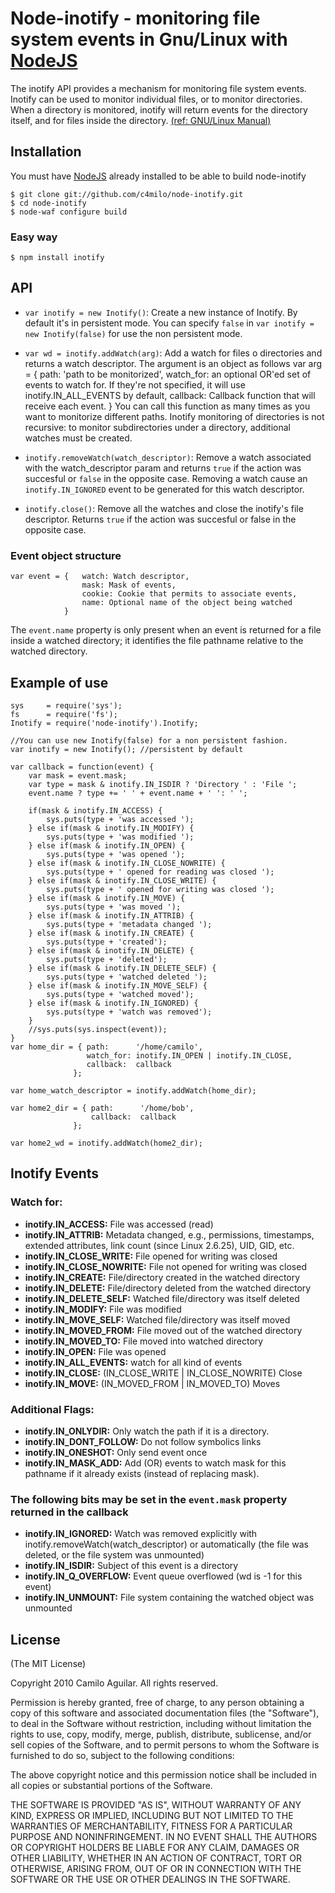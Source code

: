 # Node-inotify - monitoring file system events in Gnu/Linux with [NodeJS][nodejs_home]
The inotify API provides a mechanism for monitoring file system events.
Inotify can be used to monitor individual files, or to monitor directories.
When a directory is monitored, inotify will return events for the directory
itself, and for files inside the directory. [(ref: GNU/Linux Manual)][inotify.7]

## Installation
You must have [NodeJS][nodejs_dev] already installed to be able to build node-inotify

    $ git clone git://github.com/c4milo/node-inotify.git
    $ cd node-inotify
    $ node-waf configure build

### Easy way
    $ npm install inotify

## API
  * `var inotify = new Inotify()`: Create a new instance of Inotify. By default it's in persistent mode.
  You can specify `false` in `var inotify = new Inotify(false)` for use the non persistent mode.

  * `var wd = inotify.addWatch(arg)`:  Add a watch for files o directories and returns a watch descriptor. The argument is an object as follows
        var arg = { path: 'path to be monitorized',
                    watch_for: an optional OR'ed set of events to watch for.
                               If they're not specified, it will use
                               inotify.IN_ALL_EVENTS by default,
                    callback: Callback function that will receive each event.
        }
You can call this function as many times as you want to monitorize different paths.
Inotify monitoring of directories is not recursive: to monitor subdirectories
under a directory, additional watches must be created.

  * `inotify.removeWatch(watch_descriptor)`: Remove a watch associated with the watch_descriptor param and returns `true` if the action was succesful or `false` in the opposite case. Removing a watch cause an `inotify.IN_IGNORED` event to be generated for this watch descriptor.

  * `inotify.close()`: Remove all the watches and close the inotify's file descriptor. Returns `true` if the action was succesful or false in the opposite case.

### Event object structure
    var event = {   watch: Watch descriptor,
                    mask: Mask of events,
                    cookie: Cookie that permits to associate events,
                    name: Optional name of the object being watched
                }

The `event.name` property is only present when an event is returned for a file inside a
watched directory; it identifies the file pathname relative to the watched
directory.


## Example of use
    sys     = require('sys');
    fs      = require('fs');
    Inotify = require('node-inotify').Inotify;

    //You can use new Inotify(false) for a non persistent fashion.
    var inotify = new Inotify(); //persistent by default

    var callback = function(event) {
        var mask = event.mask;
        var type = mask & inotify.IN_ISDIR ? 'Directory ' : 'File ';
        event.name ? type += ' ' + event.name + ' ': ' ';

        if(mask & inotify.IN_ACCESS) {
            sys.puts(type + 'was accessed ');
        } else if(mask & inotify.IN_MODIFY) {
            sys.puts(type + 'was modified ');
        } else if(mask & inotify.IN_OPEN) {
            sys.puts(type + 'was opened ');
        } else if(mask & inotify.IN_CLOSE_NOWRITE) {
            sys.puts(type + ' opened for reading was closed ');
        } else if(mask & inotify.IN_CLOSE_WRITE) {
            sys.puts(type + ' opened for writing was closed ');
        } else if(mask & inotify.IN_MOVE) {
            sys.puts(type + 'was moved ');
        } else if(mask & inotify.IN_ATTRIB) {
            sys.puts(type + 'metadata changed ');
        } else if(mask & inotify.IN_CREATE) {
            sys.puts(type + 'created');
        } else if(mask & inotify.IN_DELETE) {
            sys.puts(type + 'deleted');
        } else if(mask & inotify.IN_DELETE_SELF) {
            sys.puts(type + 'watched deleted ');
        } else if(mask & inotify.IN_MOVE_SELF) {
            sys.puts(type + 'watched moved');
        } else if(mask & inotify.IN_IGNORED) {
            sys.puts(type + 'watch was removed');
        }
        //sys.puts(sys.inspect(event));
    }
    var home_dir = { path:      '/home/camilo',
                     watch_for: inotify.IN_OPEN | inotify.IN_CLOSE,
                     callback:  callback
                  };

    var home_watch_descriptor = inotify.addWatch(home_dir);

    var home2_dir = { path:      '/home/bob',
                      callback:  callback
                  };

    var home2_wd = inotify.addWatch(home2_dir);

## Inotify Events

### Watch for:
 * **inotify.IN_ACCESS:** File was accessed (read)
 * **inotify.IN_ATTRIB:** Metadata changed, e.g., permissions, timestamps, extended attributes, link count (since Linux 2.6.25), UID, GID, etc.
 * **inotify.IN_CLOSE_WRITE:** File opened for writing was closed
 * **inotify.IN_CLOSE_NOWRITE:** File not opened for writing was closed
 * **inotify.IN_CREATE:** File/directory created in the watched directory
 * **inotify.IN_DELETE:** File/directory deleted from the watched directory
 * **inotify.IN_DELETE_SELF:** Watched file/directory was itself deleted
 * **inotify.IN_MODIFY:** File was modified
 * **inotify.IN_MOVE_SELF:** Watched file/directory was itself moved
 * **inotify.IN_MOVED_FROM:** File moved out of the watched directory
 * **inotify.IN_MOVED_TO:** File moved into watched directory
 * **inotify.IN_OPEN:** File was opened
 * **inotify.IN_ALL_EVENTS:** watch for all kind of events
 * **inotify.IN_CLOSE:**  (IN_CLOSE_WRITE | IN_CLOSE_NOWRITE)  Close
 * **inotify.IN_MOVE:**  (IN_MOVED_FROM | IN_MOVED_TO)  Moves

### Additional Flags:
 * **inotify.IN_ONLYDIR:** Only watch the path if it is a directory.
 * **inotify.IN_DONT_FOLLOW:** Do not follow symbolics links
 * **inotify.IN_ONESHOT:** Only send event once
 * **inotify.IN_MASK_ADD:** Add (OR) events to watch mask for this pathname if it already exists (instead of replacing mask).

### The following bits may be set in the `event.mask` property returned in the callback
 * **inotify.IN_IGNORED:** Watch was removed explicitly with inotify.removeWatch(watch_descriptor) or automatically (the file was deleted, or the file system was unmounted)
 * **inotify.IN_ISDIR:** Subject of this event is a directory
 * **inotify.IN_Q_OVERFLOW:** Event queue overflowed (wd is -1 for this event)
 * **inotify.IN_UNMOUNT:** File system containing the watched object was unmounted



## License
(The MIT License)

Copyright 2010 Camilo Aguilar. All rights reserved.

Permission is hereby granted, free of charge, to any person obtaining a copy
of this software and associated documentation files (the "Software"), to
deal in the Software without restriction, including without limitation the
rights to use, copy, modify, merge, publish, distribute, sublicense, and/or
sell copies of the Software, and to permit persons to whom the Software is
furnished to do so, subject to the following conditions:

The above copyright notice and this permission notice shall be included in
all copies or substantial portions of the Software.

THE SOFTWARE IS PROVIDED "AS IS", WITHOUT WARRANTY OF ANY KIND, EXPRESS OR
IMPLIED, INCLUDING BUT NOT LIMITED TO THE WARRANTIES OF MERCHANTABILITY,
FITNESS FOR A PARTICULAR PURPOSE AND NONINFRINGEMENT. IN NO EVENT SHALL THE
AUTHORS OR COPYRIGHT HOLDERS BE LIABLE FOR ANY CLAIM, DAMAGES OR OTHER
LIABILITY, WHETHER IN AN ACTION OF CONTRACT, TORT OR OTHERWISE, ARISING
FROM, OUT OF OR IN CONNECTION WITH THE SOFTWARE OR THE USE OR OTHER DEALINGS
IN THE SOFTWARE.


[inotify.7]: http://www.kernel.org/doc/man-pages/online/pages/man7/inotify.7.html "http://www.kernel.org/doc/man-pages/online/pages/man7/inotify.7.html"
[nodejs_home]: http://www.nodejs.org
[nodejs_dev]: http://github.com/ry/node
[code_example]: http://gist.github.com/476119

